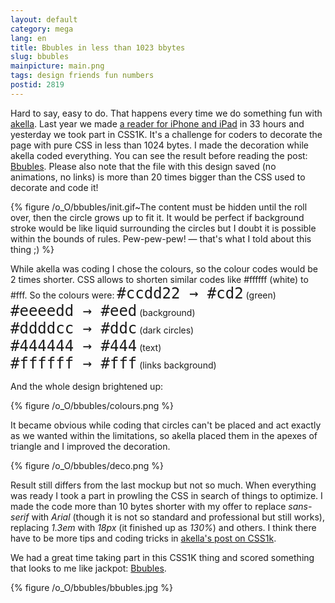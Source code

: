 ```yaml
---
layout: default
category: mega
lang: en
title: Bbubles in less than 1023 bbytes
slug: bbubles
mainpicture: main.png
tags: design friends fun numbers 
postid: 2819
---
```



Hard to say, easy to do. That happens every time we do something fun with <a href="http://cssing.org.ua/">akella</a>. Last year we made <a href="/mega/33-hrs-project/">a reader for iPhone and iPad</a> in 33 hours and yesterday we took part in CSS1K. It's a challenge for coders to decorate the page with pure CSS in less than 1024 bytes. I made the decoration while akella coded everything. You can see the result before reading the post: <a href="http://css1k.com/#bbubles">Bbubles</a>. Please also note that the file with this design saved (no animations, no links) is more than 20 times bigger than the CSS used to decorate and code it!<!--more-->



{% figure /o_O/bbubles/init.gif~The content must be hidden until the roll over, then the circle grows up to fit it. It would be perfect if background stroke would be like liquid surrounding the circles but I doubt it is possible within the bounds of rules. Pew-pew-pew! — that's what I told about this thing ;) %}



While akella was coding I chose the colours, so the colour  codes would be 2 times shorter. CSS allows to shorten similar codes like #ffffff (white) to #fff. So the colours were:
<span style="font-size: 24px; font-family: monospace;">#ccdd22 → #cd2</span> (green)<br /><span style="font-size: 24px; font-family: monospace;">#eeeedd → #eed</span> (background)<br /><span style="font-size: 24px; font-family: monospace;">#ddddcc → #ddc</span> (dark circles)<br /><span style="font-size: 24px; font-family: monospace;">#444444 → #444</span> (text)<br /><span style="font-size: 24px; font-family: monospace;">#ffffff → #fff</span> (links background)

And the whole design brightened up:



{% figure /o_O/bbubles/colours.png %}



It became obvious while coding that circles can't be placed and act exactly as we wanted within the limitations, so akella placed them in the apexes of triangle and I improved the decoration.



{% figure /o_O/bbubles/deco.png %}


Result still differs from the last mockup but not so much. When everything was ready I took a part in prowling the CSS in search of things to optimize. I made the code more than 10 bytes shorter with my offer to replace <i>sans-serif</i> with <i>Arial</i> (though it is not so standard and professional but still works), replacing  <i>1.3em</i> with <i>18px</i> (it finished up as <i>130%</i>) and others. I think there have to be more tips and coding tricks in <a href="http://cssing.org.ua/2011/07/06/css1k/">akella's post on CSS1k</a>.

We had a great time taking part in this CSS1K thing and scored something that looks to me like jackpot: <a href="http://css1k.com/#bbubles">Bbubles</a>.



{% figure /o_O/bbubles/bbubles.jpg %}

